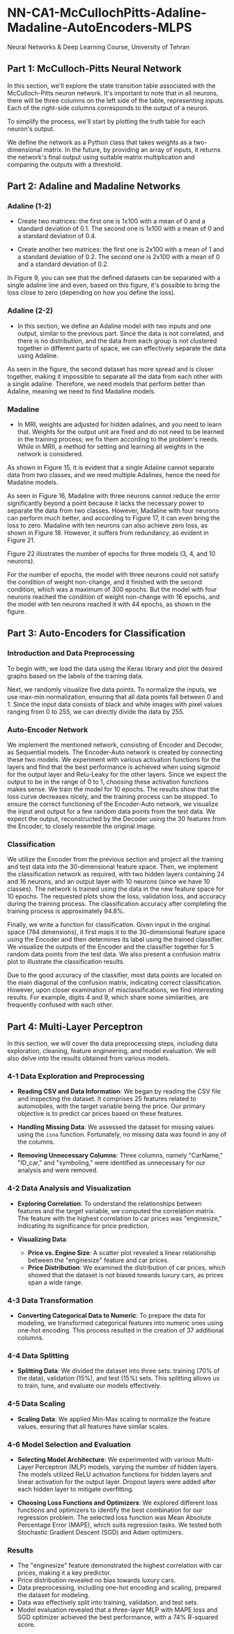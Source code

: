 # NN-CA1-McCullochPitts-Adaline-Madaline-AutoEncoders-MLPS

Neural Networks & Deep Learning Course, University of Tehran

## Part 1: McCulloch-Pitts Neural Network

In this section, we'll explore the state transition table associated with the McCulloch-Pitts neuron network. It's important to note that in all neurons, there will be three columns on the left side of the table, representing inputs. Each of the right-side columns corresponds to the output of a neuron.

To simplify the process, we'll start by plotting the truth table for each neuron's output.

We define the network as a Python class that takes weights as a two-dimensional matrix. In the future, by providing an array of inputs, it returns the network's final output using suitable matrix multiplication and comparing the outputs with a threshold.

## Part 2: Adaline and Madaline Networks

### Adaline (1-2)

- Create two matrices: the first one is 1x100 with a mean of 0 and a standard deviation of 0.1. The second one is 1x100 with a mean of 0 and a standard deviation of 0.4.

- Create another two matrices: the first one is 2x100 with a mean of 1 and a standard deviation of 0.2. The second one is 2x100 with a mean of 0 and a standard deviation of 0.2.

In Figure 9, you can see that the defined datasets can be separated with a single adaline line and even, based on this figure, it's possible to bring the loss close to zero (depending on how you define the loss).

### Adaline (2-2)

- In this section, we define an Adaline model with two inputs and one output, similar to the previous part. Since the data is not correlated, and there is no distribution, and the data from each group is not clustered together in different parts of space, we can effectively separate the data using Adaline.

As seen in the figure, the second dataset has more spread and is closer together, making it impossible to separate all the data from each other with a single adaline. Therefore, we need models that perform better than Adaline, meaning we need to find Madaline models.

### Madaline

- In MRI, weights are adjusted for hidden adalines, and you need to learn that. Weights for the output unit are fixed and do not need to be learned in the training process; we fix them according to the problem's needs. While in MRII, a method for setting and learning all weights in the network is considered.

As shown in Figure 15, it is evident that a single Adaline cannot separate data from two classes, and we need multiple Adalines, hence the need for Madaline models.

As seen in Figure 16, Madaline with three neurons cannot reduce the error significantly beyond a point because it lacks the necessary power to separate the data from two classes. However, Madaline with four neurons can perform much better, and according to Figure 17, it can even bring the loss to zero. Madaline with ten neurons can also achieve zero loss, as shown in Figure 18. However, it suffers from redundancy, as evident in Figure 21.

Figure 22 illustrates the number of epochs for three models (3, 4, and 10 neurons).

For the number of epochs, the model with three neurons could not satisfy the condition of weight non-change, and it finished with the second condition, which was a maximum of 300 epochs. But the model with four neurons reached the condition of weight non-change with 16 epochs, and the model with ten neurons reached it with 44 epochs, as shown in the figure.

## Part 3: Auto-Encoders for Classification

### Introduction and Data Preprocessing

To begin with, we load the data using the Keras library and plot the desired graphs based on the labels of the training data.

Next, we randomly visualize five data points. To normalize the inputs, we use max-min normalization, ensuring that all data points fall between 0 and 1. Since the input data consists of black and white images with pixel values ranging from 0 to 255, we can directly divide the data by 255.

### Auto-Encoder Network

We implement the mentioned network, consisting of Encoder and Decoder, as Sequential models. The Encoder-Auto network is created by connecting these two models. We experiment with various activation functions for the layers and find that the best performance is achieved when using sigmoid for the output layer and Relu-Leaky for the other layers. Since we expect the output to be in the range of 0 to 1, choosing these activation functions makes sense. We train the model for 10 epochs. The results show that the loss curve decreases nicely, and the training process can be stopped. To ensure the correct functioning of the Encoder-Auto network, we visualize the input and output for a few random data points from the test data. We expect the output, reconstructed by the Decoder using the 30 features from the Encoder, to closely resemble the original image.

### Classification

We utilize the Encoder from the previous section and project all the training and test data into the 30-dimensional feature space. Then, we implement the classification network as required, with two hidden layers containing 24 and 16 neurons, and an output layer with 10 neurons (since we have 10 classes). The network is trained using the data in the new feature space for 10 epochs. The requested plots show the loss, validation loss, and accuracy during the training process. The classification accuracy after completing the training process is approximately 94.8%.

Finally, we write a function for classification. Given input in the original space (784 dimensions), it first maps it to the 30-dimensional feature space using the Encoder and then determines its label using the trained classifier. We visualize the outputs of the Encoder and the classifier together for 5 random data points from the test data. We also present a confusion matrix plot to illustrate the classification results.

Due to the good accuracy of the classifier, most data points are located on the main diagonal of the confusion matrix, indicating correct classification. However, upon closer examination of misclassifications, we find interesting results. For example, digits 4 and 9, which share some similarities, are frequently confused with each other.

## Part 4: Multi-Layer Perceptron

In this section, we will cover the data preprocessing steps, including data exploration, cleaning, feature engineering, and model evaluation. We will also delve into the results obtained from various models.

### 4-1 Data Exploration and Preprocessing

- **Reading CSV and Data Information**: We began by reading the CSV file and inspecting the dataset. It comprises 25 features related to automobiles, with the target variable being the price. Our primary objective is to predict car prices based on these features.

- **Handling Missing Data**: We assessed the dataset for missing values using the `isna` function. Fortunately, no missing data was found in any of the columns.

- **Removing Unnecessary Columns**: Three columns, namely "CarName," "ID_car," and "symboling," were identified as unnecessary for our analysis and were removed.

### 4-2 Data Analysis and Visualization

- **Exploring Correlation**: To understand the relationships between features and the target variable, we computed the correlation matrix. The feature with the highest correlation to car prices was "enginesize," indicating its significance for price prediction.

- **Visualizing Data**:
  - **Price vs. Engine Size**: A scatter plot revealed a linear relationship between the "enginesize" feature and car prices.
  - **Price Distribution**: We examined the distribution of car prices, which showed that the dataset is not biased towards luxury cars, as prices span a wide range.

### 4-3 Data Transformation

- **Converting Categorical Data to Numeric**: To prepare the data for modeling, we transformed categorical features into numeric ones using one-hot encoding. This process resulted in the creation of 37 additional columns.

### 4-4 Data Splitting

- **Splitting Data**: We divided the dataset into three sets: training (70% of the data), validation (15%), and test (15%) sets. This splitting allows us to train, tune, and evaluate our models effectively.

### 4-5 Data Scaling

- **Scaling Data**: We applied Min-Max scaling to normalize the feature values, ensuring that all features have similar scales.

### 4-6 Model Selection and Evaluation

- **Selecting Model Architecture**: We experimented with various Multi-Layer Perceptron (MLP) models, varying the number of hidden layers. The models utilized ReLU activation functions for hidden layers and linear activation for the output layer. Dropout layers were added after each hidden layer to mitigate overfitting.

- **Choosing Loss Functions and Optimizers**: We explored different loss functions and optimizers to identify the best combination for our regression problem. The selected loss function was Mean Absolute Percentage Error (MAPE), which suits regression tasks. We tested both Stochastic Gradient Descent (SGD) and Adam optimizers.

### Results

- The "enginesize" feature demonstrated the highest correlation with car prices, making it a key predictor.
- Price distribution revealed no bias towards luxury cars.
- Data preprocessing, including one-hot encoding and scaling, prepared the dataset for modeling.
- Data was effectively split into training, validation, and test sets.
- Model evaluation revealed that a three-layer MLP with MAPE loss and SGD optimizer achieved the best performance, with a 74% R-squared score.
